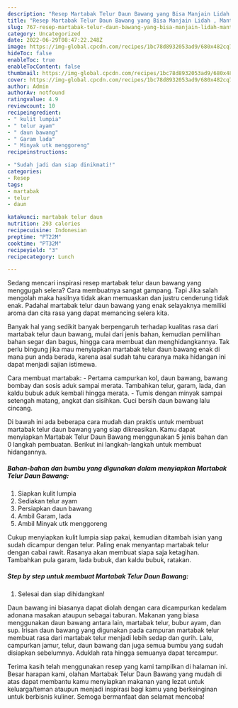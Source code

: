 ```yaml
---
description: "Resep Martabak Telur Daun Bawang yang Bisa Manjain Lidah , Mantap"
title: "Resep Martabak Telur Daun Bawang yang Bisa Manjain Lidah , Mantap"
slug: 767-resep-martabak-telur-daun-bawang-yang-bisa-manjain-lidah-mantap
category: Uncategorized
date: 2022-06-29T08:47:22.248Z
image: https://img-global.cpcdn.com/recipes/1bc78d8932053ad9/680x482cq70/martabak-telur-daun-bawang-foto-resep-utama.jpg
hideToc: false
enableToc: true
enableTocContent: false
thumbnail: https://img-global.cpcdn.com/recipes/1bc78d8932053ad9/680x482cq70/martabak-telur-daun-bawang-foto-resep-utama.jpg
cover: https://img-global.cpcdn.com/recipes/1bc78d8932053ad9/680x482cq70/martabak-telur-daun-bawang-foto-resep-utama.jpg
author: Admin
authorAv: notfound
ratingvalue: 4.9
reviewcount: 10
recipeingredient:
- " kulit lumpia"
- " telur ayam"
- " daun bawang"
- " Garam lada"
- " Minyak utk menggoreng"
recipeinstructions:

- "Sudah jadi dan siap dinikmati!"
categories:
- Resep
tags:
- martabak
- telur
- daun

katakunci: martabak telur daun 
nutrition: 293 calories
recipecuisine: Indonesian
preptime: "PT22M"
cooktime: "PT32M"
recipeyield: "3"
recipecategory: Lunch

---
```



Sedang mencari inspirasi resep martabak telur daun bawang yang menggugah selera? Cara membuatnya sangat gampang. Tapi Jika salah mengolah maka hasilnya tidak akan memuaskan dan justru cenderung tidak enak. Padahal martabak telur daun bawang yang enak selayaknya memiliki aroma dan cita rasa yang dapat memancing selera kita.


Banyak hal yang sedikit banyak berpengaruh terhadap kualitas rasa dari martabak telur daun bawang, mulai dari jenis bahan, kemudian pemilihan bahan segar dan bagus, hingga cara membuat dan menghidangkannya. Tak perlu bingung jika mau menyiapkan martabak telur daun bawang enak di mana pun anda berada, karena asal sudah tahu caranya maka hidangan ini dapat menjadi sajian istimewa.

Cara membuat martabak: - Pertama campurkan kol, daun bawang, bawang bombay dan sosis aduk sampai merata. Tambahkan telur, garam, lada, dan kaldu bubuk aduk kembali hingga merata. - Tumis dengan minyak sampai setengah matang, angkat dan sisihkan. Cuci bersih daun bawang lalu cincang.


Di bawah ini ada beberapa cara mudah dan praktis untuk membuat martabak telur daun bawang yang siap dikreasikan. Kamu dapat menyiapkan Martabak Telur Daun Bawang menggunakan 5 jenis bahan dan 0 langkah pembuatan. Berikut ini langkah-langkah untuk membuat hidangannya.

<!--inarticleads1-->

##### Bahan-bahan dan bumbu yang digunakan dalam menyiapkan Martabak Telur Daun Bawang:

1. Siapkan  kulit lumpia
1. Sediakan  telur ayam
1. Persiapkan  daun bawang
1. Ambil  Garam, lada
1. Ambil  Minyak utk menggoreng


Cukup menyiapkan kulit lumpia siap pakai, kemudian ditambah isian yang sudah dicampur dengan telur. Paling enak menyantap martabak telur dengan cabai rawit. Rasanya akan membuat siapa saja ketagihan. Tambahkan pula garam, lada bubuk, dan kaldu bubuk, ratakan. 

<!--inarticleads2-->

##### Step by step untuk membuat Martabak Telur Daun Bawang:


1. Selesai dan siap dihidangkan!

Daun bawang ini biasanya dapat diolah dengan cara dicampurkan kedalam adonana masakan ataupun sebagai taburan. Makanan yang biasa menggunakan daun bawang antara lain, martabak telur, bubur ayam, dan sup. Irisan daun bawang yang digunakan pada campuran martabak telur membuat rasa dari martabak telur menjadi lebih sedap dan gurih. Lalu, campurkan jamur, telur, daun bawang dan juga semua bumbu yang sudah disiapkan sebelumnya. Aduklah rata hingga semuanya dapat tercampur. 

Terima kasih telah menggunakan resep yang kami tampilkan di halaman ini. Besar harapan kami, olahan Martabak Telur Daun Bawang yang mudah di atas dapat membantu kamu menyiapkan makanan yang lezat untuk keluarga/teman ataupun menjadi inspirasi bagi kamu yang berkeinginan untuk berbisnis kuliner. Semoga bermanfaat dan selamat mencoba!
